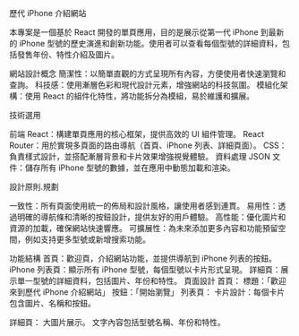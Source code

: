 
歷代 iPhone 介紹網站

本專案是一個基於 React 開發的單頁應用，目的是展示從第一代 iPhone 到最新的 iPhone 型號的歷史演進和創新功能。使用者可以查看每個型號的詳細資料，包括發售年份、特性介紹及圖片。

網站設計概念
簡潔性：以簡單直觀的方式呈現所有內容，方便使用者快速瀏覽和查詢。
科技感：使用漸層色彩和現代設計元素，增強網站的科技氛圍。
模組化架構：使用 React 的組件化特性，將功能拆分為模組，易於維護和擴展。

技術選用

前端
React：構建單頁應用的核心框架，提供高效的 UI 組件管理。
React Router：用於實現多頁面的路由導航（首頁、iPhone 列表、詳細頁面）。
CSS：負責樣式設計，並搭配漸層背景和卡片效果增強視覺體驗。
資料處理
JSON 文件：儲存所有 iPhone 型號的數據，並在應用中動態加載和渲染。

設計原則.規劃

一致性：所有頁面使用統一的佈局和設計風格，讓使用者感到連貫。
易用性：透過明確的導航條和清晰的按鈕設計，提供友好的用戶體驗。
高性能：優化圖片和資源的加載，確保網站快速響應。
可擴展性：為未來添加更多內容和功能預留空間，例如支持更多型號或新增搜索功能。

功能結構
首頁：歡迎頁，介紹網站功能，並提供導航到 iPhone 列表的按鈕。
iPhone 列表頁：顯示所有 iPhone 型號，每個型號以卡片形式呈現。
詳細頁：展示單一型號的詳細資料，包括圖片、年份和特性。
頁面設計
首頁：
標題：「歡迎來到歷代 iPhone 介紹網站」
按鈕：「開始瀏覽」
列表頁：
卡片設計：每個卡片包含圖片、名稱和按鈕。

詳細頁：
大圖片展示。
文字內容包括型號名稱、年份和特性。

